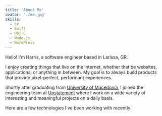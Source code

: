 ```yaml
---
title: 'About Me'
avatar: './me.jpg'
skills:
  - C#
  - Swift
  - Obj-C
  - Node.js
  - WordPress
---
```


Hello! I'm Harris, a software engineer based in Larissa, GR.

I enjoy creating things that live on the internet, whether that be websites, applications, or anything in between. My goal is to always build products that provide pixel-perfect, performant experiences.

Shortly after graduating from [University of Macedonia](https://www.uom.gr/), I joined the engineering team at [Upstatement](https://www.upstatement.com/) where I work on a wide variety of interesting and meaningful projects on a daily basis.

Here are a few technologies I've been working with recently:
